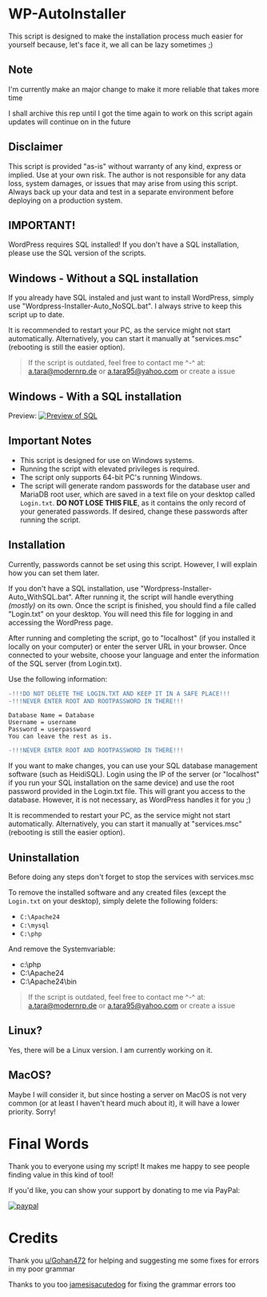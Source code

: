 # WP-AutoInstaller

This script is designed to make the installation process much easier for yourself because, let's face it, we all can be lazy sometimes ;)

## Note

I'm currently make an major change to make it more reliable that takes more time

I shall archive this rep until I got the time again to work on this script again updates will continue on in the future

## Disclaimer

This script is provided "as-is" without warranty of any kind, express or implied. Use at your own risk. The author is not responsible for any data loss, system damages, or issues that may arise from using this script. Always back up your data and test in a separate environment before deploying on a production system.

## IMPORTANT!

WordPress requires SQL installed! If you don't have a SQL installation, please use the SQL version of the scripts.

## Windows -  Without a SQL installation

If you already have SQL instaled and just want to install WordPress, simply use "Wordpress-Installer-Auto_NoSQL.bat". I always strive to keep this script up to date.

It is recommended to restart your PC, as the service might not start automatically. Alternatively, you can start it manually at "services.msc" (rebooting is still the easier option).

>If the script is outdated, feel free to contact me ^-^ at: [a.tara@modernrp.de](mailto:a.tara@modernrp.de) or [a.tara95@yahoo.com](mailto:a.tara95@yahoo.com) or create a issue

## Windows - With a SQL installation 
Preview: [![Preview of SQL](https://img.youtube.com/vi/xGu1ZyKtlS0/0.jpg)](https://www.youtube.com/watch?v=xGu1ZyKtlS0)

## Important Notes

- This script is designed for use on Windows systems.
- Running the script with elevated privileges is required.
- The script only supports 64-bit PC's running Windows.
- The script will generate random passwords for the database user and MariaDB root user, which are saved in a text file on your desktop called `Login.txt`. **DO NOT LOSE THIS FILE**, as it contains the only record of your generated passwords. If desired, change these passwords after running the script.


## Installation
Currently, passwords cannot be set using this script. However, I will explain how you can set them later.

If you don't have a SQL installation, use "Wordpress-Installer-Auto_WithSQL.bat". After running it, the script will handle everything *(mostly)* on its own. Once the script is finished, you should find a file called "Login.txt" on your desktop. You will need this file for logging in and accessing the WordPress page.

After running and completing the script, go to "localhost" (if you installed it locally on your computer) or enter the server URL in your browser. Once connected to your website, choose your language and enter the information of the SQL server (from Login.txt).

Use the following information:
```diff
-!!!DO NOT DELETE THE LOGIN.TXT AND KEEP IT IN A SAFE PLACE!!!
-!!!NEVER ENTER ROOT AND ROOTPASSWORD IN THERE!!!
```
```
Database Name = Database
Username = username
Password = userpassword
You can leave the rest as is.
```
```diff
-!!!NEVER ENTER ROOT AND ROOTPASSWORD IN THERE!!!
```

If you want to make changes, you can use your SQL database management software (such as HeidiSQL). Login using the IP of the server (or "localhost" if you run your SQL installation on the same device) and use the root password provided in the Login.txt file. This will grant you access to the database. However, it is not necessary, as WordPress handles it for you ;)

It is recommended to restart your PC, as the service might not start automatically. Alternatively, you can start it manually at "services.msc" (rebooting is still the easier option).

## Uninstallation

Before doing any steps don't forget to stop the services with services.msc

To remove the installed software and any created files (except the `Login.txt` on your desktop), simply delete the following folders:
- `C:\Apache24`
- `C:\mysql`
- `C:\php` 

And remove the Systemvariable:
- c:\php
- C:\Apache24
- C:\Apache24\bin

>If the script is outdated, feel free to contact me ^-^ at: [a.tara@modernrp.de](mailto:a.tara@modernrp.de) or [a.tara95@yahoo.com](mailto:a.tara95@yahoo.com) or create a issue

## Linux?

Yes, there will be a Linux version. I am currently working on it.

## MacOS?

Maybe I will consider it, but since hosting a server on MacOS is not very common (or at least I haven't heard much about it), it will have a lower priority. Sorry!

# Final Words

Thank you to everyone using my script! It makes me happy to see people finding value in this kind of tool!

If you'd like, you can show your support by donating to me via PayPal:

[![paypal](https://raw.githubusercontent.com/stefan-niedermann/paypal-donate-button/master/paypal-donate-button.png)](https://www.paypal.com/donate/?hosted_button_id=BU4LRWHL9RN5E)


# Credits

Thank you [u/Gohan472](https://www.reddit.com/user/Gohan472/) for helping and suggesting me some fixes for errors in my poor grammar

Thanks to you too [jamesisacutedog](https://github.com/jamesisacutedog) for fixing the grammar errors too
